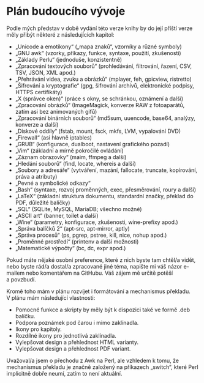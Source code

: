 <!--

Linux Kniha kouzel, část Plán budoucího vývoje
Copyright (c) 2019 Singularis <singularis@volny.cz>

Toto dílo je dílem svobodné kultury; můžete ho šířit a modifikovat pod
podmínkami licence Creative Commons Attribution-ShareAlike 4.0 International
vydané neziskovou organizací Creative Commons. Text licence je přiložený
k tomuto projektu nebo ho můžete najít na webové adrese:

https://creativecommons.org/licenses/by-sa/4.0/

-->

# Plán budoucího vývoje

Podle mých představ v době vydání této verze knihy by do její příští verze měly přibýt některé z následujících kapitol:

* „Unicode a emotikony“ („mapa znaků“, vzorníky a různé symboly)
* „GNU awk“ (vzorky, příkazy, funkce, syntaxe, použití, zkušenosti)
* „Základy Perlu“ (jednoduše, konzistentně)
* „Zpracování textových souborů“ (prohledávání, filtrování, řazení, CSV, TSV, JSON, XML apod.)
* „Přehrávání videa, zvuku a obrázků“ (mplayer, feh, gpicview, ristretto)
* „Šifrování a kryptografie“ (gpg, šifrování archivů, elektronické podpisy, HTTPS certifikáty)
* „X (správce oken)“ (práce s okny, se schránkou, oznámení a další)
* „Zpracování obrázků“ (ImageMagick, konverze RAW z fotoaparátů, zatím asi bez animovaných gifů)
* „Zpracování binárních souborů“ (md5sum, uuencode, base64, analýzy, konverze a další)
* „Diskové oddíly“ (fstab, mount, fsck, mkfs, LVM, vypalování DVD)
* „Firewall“ (asi hlavně iptables)
* „GRUB“ (konfigurace, dualboot, nastavení grafického pozadí)
* „Vim“ (základní a mírně pokročilé ovládání)
* „Záznam obrazovky“ (maim, ffmpeg a další)
* „Hledání souborů“ (find, locate, whereis a další)
* „Soubory a adresáře“ (vytváření, mazání, fallocate, truncate, kopírování, práva a atributy)
* „Pevné a symbolické odkazy“
* „Bash“ (syntaxe, rozvoj proměnných, exec, přesměrování, roury a další)
* „LaTeX“ (základní struktura dokumentu, standardní značky, překlad do PDF, důležité balíčky)
* „SQL“ (SQLite, MySQL, MariaDB; všechno možné)
* „ASCII art“ (banner, toilet a další)
* „Wine“ (parametry, konfigurace, zkušenosti, wine-prefixy apod.)
* „Správa balíčků 2“ (apt-src, apt-mirror, aptly)
* „Správa procesů“ (ps, pgrep, pstree, kill, nice, nohup apod.)
* „Proměnné prostředí“ (printenv a další možnosti)
* „Matematické výpočty“ (bc, dc, expr apod.)

<!--
* „HTTP, FTP, MySQL a spol. (klientská strana − ftp, wget, curl, ...)“
* „HTTP, FTP, MySQL a spol. (servery)“
-->

Pokud máte nějaké osobní preference, které z nich byste tam chtěl/a vidět, nebo byste rád/a dostal/a zpracované jiné téma, napište mi váš názor e-mailem nebo komentářem na GitHubu. Váš zájem mě určitě potěší a povzbudí.

Kromě toho mám v plánu rozvíjet i formátování a mechanismus překladu.
V plánu mám následující vlastnosti:

* Pomocné funkce a skripty by měly být k dispozici také ve formě .deb balíčku.
* Podpora poznámek pod čarou i mimo zaklínadla.
* Ikony pro kapitoly.
* Rozdílné ikony pro jednotlivá zaklínadla.
* Vylepšovat design a přehlednost HTML varianty.
* Vylepšovat design a přehlednost PDF variant.

Uvažoval/a jsem o přechodu z Awk na Perl, ale vzhledem k tomu, že mechanismus překladu
je značně založený na příkazech „switch“, které Perl implicitně dobře neumí, zatím to není aktuální.
